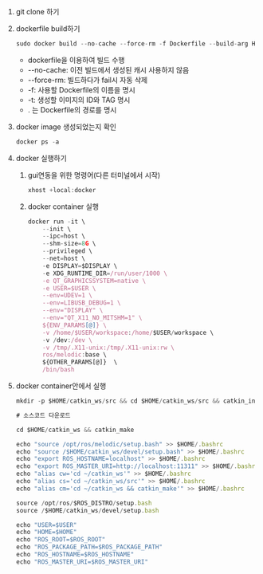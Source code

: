 1. git clone 하기
2. dockerfile build하기
    
    ```jsx
    sudo docker build --no-cache --force-rm -f Dockerfile --build-arg HOST_USER=$USER -t ros/melodic:base .
    ```
    
    - dockerfile을 이용하여 빌드 수행
    - --no-cache: 이전 빌드에서 생성된 캐시 사용하지 않음
    - --force-rm: 빌드하다가 fail시 자동 삭제
    - -f: 사용할 Dockerfile의 이름을 명시
    - -t: 생성할 이미지의 ID와 TAG 명시
    - . 는 Dockerfile의 경로를 명시
3. docker image 생성되었는지 확인
    
    ```jsx
    docker ps -a
    ```
    
4. docker 실행하기
    1. gui연동을 위한 명령어(다른 터미널에서 시작)
        
        ```jsx
        xhost +local:docker
        ```
        
    2. docker container 실행
        
        ```jsx
        docker run -it \
            --init \
            --ipc=host \
            --shm-size=8G \
            --privileged \
            --net=host \
            -e DISPLAY=$DISPLAY \
            -e XDG_RUNTIME_DIR=/run/user/1000 \
            -e QT_GRAPHICSSYSTEM=native \
            -e USER=$USER \
            --env=UDEV=1 \
            --env=LIBUSB_DEBUG=1 \
            --env="DISPLAY" \
            --env="QT_X11_NO_MITSHM=1" \
            ${ENV_PARAMS[@]} \
            -v /home/$USER/workspace:/home/$USER/workspace \
            -v /dev:/dev \
            -v /tmp/.X11-unix:/tmp/.X11-unix:rw \
            ros/melodic:base \
            ${OTHER_PARAMS[@]}  \
            /bin/bash
        ```
        
5. docker container안에서 실행
    
    ```jsx
    mkdir -p $HOME/catkin_ws/src && cd $HOME/catkin_ws/src && catkin_init_workspace
    
    # 소스코드 다운로드
    
    cd $HOME/catkin_ws && catkin_make
    
    echo "source /opt/ros/melodic/setup.bash" >> $HOME/.bashrc
    echo "source /$HOME/catkin_ws/devel/setup.bash" >> $HOME/.bashrc
    echo "export ROS_HOSTNAME=localhost" >> $HOME/.bashrc
    echo "export ROS_MASTER_URI=http://localhost:11311" >> $HOME/.bashrc
    echo "alias cw='cd ~/catkin_ws'" >> $HOME/.bashrc
    echo "alias cs='cd ~/catkin_ws/src'" >> $HOME/.bashrc
    echo "alias cm='cd ~/catkin_ws && catkin_make'" >> $HOME/.bashrc
    
    source /opt/ros/$ROS_DISTRO/setup.bash
    source /$HOME/catkin_ws/devel/setup.bash
    
    echo "USER=$USER"
    echo "HOME=$HOME"
    echo "ROS_ROOT=$ROS_ROOT"
    echo "ROS_PACKAGE_PATH=$ROS_PACKAGE_PATH"
    echo "ROS_HOSTNAME=$ROS_HOSTNAME"
    echo "ROS_MASTER_URI=$ROS_MASTER_URI"
    ```
